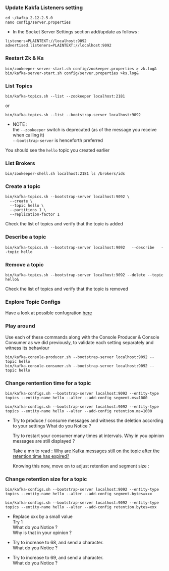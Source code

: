 ### Update Kakfa Listeners setting 


````
cd ~/kafka_2.12-2.5.0
nano config/server.properties
````

- In the Socket Server Settings section add/update as follows :   

````
listeners=PLAINTEXT://localhost:9092
advertised.listeners=PLAINTEXT://localhost:9092
````

### Restart Zk & Ks 

```
bin/zookeeper-server-start.sh config/zookeeper.properties > zk.log&
bin/kafka-server-start.sh config/server.properties >ks.log&
```


### List Topics

````
bin/kafka-topics.sh --list --zookeeper localhost:2181
````

or 
````
bin/kafka-topics.sh --list --bootstrap-server localhost:9092
````

- NOTE :  
  the `--zookeeper` switch is deprecated (as of the message you receive when calling it)  
  `--bootstrap-server` is henceforth preferred

You should see the `hello` topic you created earlier


### List Brokers

````
bin/zookeeper-shell.sh localhost:2181 ls /brokers/ids
````


### Create a topic

````
bin/kafka-topics.sh --bootstrap-server localhost:9092 \
  --create \
  --topic hello \
  --partitions 1 \
  --replication-factor 1
````

Check the list of topics and verify that the topic is added



### Describe a topic
````
bin/kafka-topics.sh --bootstrap-server localhost:9092   --describe   --topic hello
````


### Remove a topic

````
bin/kafka-topics.sh --bootstrap-server localhost:9092 --delete --topic hello&
````

Check the list of topics and verify that the topic is removed



### Explore Topic Configs

Have a look at possible confugration [here](https://kafka.apache.org/documentation/#topicconfigs)


### Play around 
Use each of these commands along with the Console Producer & Console Consumer as we did previously, 
to validate each setting separately and witness its behaviour

```
bin/kafka-console-producer.sh --bootstrap-server localhost:9092 --topic hello
bin/kafka-console-consumer.sh --bootstrap-server localhost:9092 --topic hello
```

### Change rentention time for a topic

````
bin/kafka-configs.sh --bootstrap-server localhost:9092 --entity-type topics --entity-name hello --alter --add-config segment.ms=1000
````

````
bin/kafka-configs.sh --bootstrap-server localhost:9092 --entity-type topics --entity-name hello --alter --add-config retention.ms=1000
````

- Try to produce / consume messages and witness the deletion according to your settings
  What do you Notice ?
  
  Try to restart your consumer many times at intervals.
  Why in you opinion messages are still displayed ?
  
  Take a mn to read : [Why are Kafka messages still on the topic after the retention time has expired?](https://dalelane.co.uk/blog/?p=3993)
  
  Knowing this now, move on to adjust retention and segment size :
  


### Change retention size for a topic

````
bin/kafka-configs.sh --bootstrap-server localhost:9092 --entity-type topics --entity-name hello --alter --add-config segment.bytes=xxx
````
````
bin/kafka-configs.sh --bootstrap-server localhost:9092 --entity-type topics --entity-name hello --alter --add-config retention.bytes=xxx
````

- Replace xxx by a small value  
  Try 1  
  What do you Notice ?  
  Why is that in your opinion ?  
  
- Try to increase to 68, and send a character.  
  What do you Notice ?  
  
- Try to increase to 69, and send a character.  
  What do you Notice ?  
 
